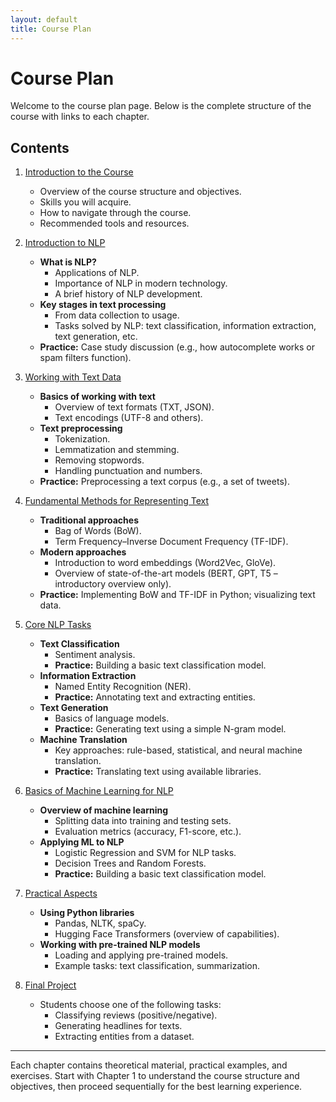 ```yaml
---
layout: default
title: Course Plan
---
```


# Course Plan

Welcome to the course plan page. Below is the complete structure of the course with links to each chapter.

## Contents

1. [Introduction to the Course](../chapters/chapter1)
    - Overview of the course structure and objectives.
    - Skills you will acquire.
    - How to navigate through the course.
    - Recommended tools and resources.

2. [Introduction to NLP](../chapters/chapter2)
    - **What is NLP?**
        - Applications of NLP.
        - Importance of NLP in modern technology.
        - A brief history of NLP development.
    - **Key stages in text processing**
        - From data collection to usage.
        - Tasks solved by NLP: text classification, information extraction, text generation, etc.
    - **Practice:** Case study discussion (e.g., how autocomplete works or spam filters function).

3. [Working with Text Data](../chapters/chapter3)
    - **Basics of working with text**
        - Overview of text formats (TXT, JSON).
        - Text encodings (UTF-8 and others).
    - **Text preprocessing**
        - Tokenization.
        - Lemmatization and stemming.
        - Removing stopwords.
        - Handling punctuation and numbers.
    - **Practice:** Preprocessing a text corpus (e.g., a set of tweets).

4. [Fundamental Methods for Representing Text](../chapters/chapter4)
    - **Traditional approaches**
        - Bag of Words (BoW).
        - Term Frequency–Inverse Document Frequency (TF-IDF).
    - **Modern approaches**
        - Introduction to word embeddings (Word2Vec, GloVe).
        - Overview of state-of-the-art models (BERT, GPT, T5 – introductory overview only).
    - **Practice:** Implementing BoW and TF-IDF in Python; visualizing text data.

5. [Core NLP Tasks](../chapters/chapter5)
    - **Text Classification**
        - Sentiment analysis.
        - **Practice:** Building a basic text classification model.
    - **Information Extraction**
        - Named Entity Recognition (NER).
        - **Practice:** Annotating text and extracting entities.
    - **Text Generation**
        - Basics of language models.
        - **Practice:** Generating text using a simple N-gram model.
    - **Machine Translation**
        - Key approaches: rule-based, statistical, and neural machine translation.
        - **Practice:** Translating text using available libraries.

6. [Basics of Machine Learning for NLP](../chapters/chapter6)
    - **Overview of machine learning**
        - Splitting data into training and testing sets.
        - Evaluation metrics (accuracy, F1-score, etc.).
    - **Applying ML to NLP**
        - Logistic Regression and SVM for NLP tasks.
        - Decision Trees and Random Forests.
        - **Practice:** Building a basic text classification model.

7. [Practical Aspects](../chapters/chapter7)
    - **Using Python libraries**
        - Pandas, NLTK, spaCy.
        - Hugging Face Transformers (overview of capabilities).
    - **Working with pre-trained NLP models**
        - Loading and applying pre-trained models.
        - Example tasks: text classification, summarization.

8. [Final Project](../chapters/chapter8)
    - Students choose one of the following tasks:
        - Classifying reviews (positive/negative).
        - Generating headlines for texts.
        - Extracting entities from a dataset.

---

Each chapter contains theoretical material, practical examples, and exercises. Start with Chapter 1 to understand the course structure and objectives, then proceed sequentially for the best learning experience.

